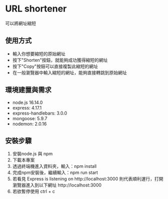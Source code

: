 # URL shortener

可以將網址縮短

## 使用方式
- 輸入你想要縮短的原始網址
- 按下"Shorten"按鈕，就能夠成功獲得縮短的網址
- 按下"Copy"按鈕可以直接複製此縮短的網址
- 在一般瀏覽器中輸入縮短的網址，能夠直接轉跳到原始網址

## 環境建置與需求
- node.js 16.14.0
- express: 4.17.1
- express-handlebars: 3.0.0
- mongoose: 5.9.7
- nodemon: 2.0.16

## 安裝步驟
1. 安裝node.js 與 npm
2. 下載本專案
3. 透過終端機進入資料夾，輸入：npm install
4. 完成npm安裝後，繼續輸入：npm run start
5. 若看見 Express is listening on http://localhost:3000 則代表順利運行，打開瀏覽器進入到以下網址 http://localhost:3000
6. 若欲暫停使用 ctrl + c